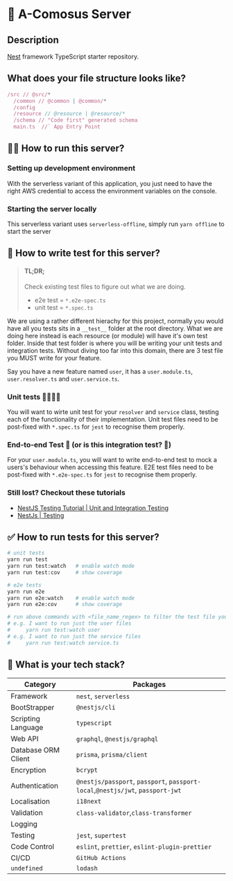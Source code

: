 # 🍍 A-Comosus Server

## Description

[Nest](https://github.com/nestjs/nest) framework TypeScript starter repository.

## What does your file structure looks like?

```js
/src // @src/*
  /common // @common | @common/*
  /config
  /resource // @resource | @resource/*
  /schema // "Code first" generated schema
  main.ts  //` App Entry Point
```

## 🏃‍♂️ How to run this server?

### Setting up development environment

With the serverless variant of this application, you just need to have the right AWS credential to access the environment variables on the console.

### Starting the server locally

This serverless variant uses `serverless-offline`, simply run `yarn offline` to start the server

## 🧪 How to write test for this server?

> #### TL;DR;
>
> Check existing test files to figure out what we are doing.
>
> - e2e test = `*.e2e-spec.ts`
> - unit test = `*.spec.ts`

We are using a rather different hierachy for this project, normally you would have all you tests sits in a `__test__` folder at the root directory. What we are doing here instead is each resource (or module) will have it's own test folder. Inside that test folder is where you will be writing your unit tests and integration tests. Without diving too far into this domain, there are 3 test file you MUST write for your feature.

Say you have a new feature named `user`, it has a `user.module.ts`, `user.resolver.ts` and `user.service.ts`.

### Unit tests 🍞🥩🥬🧀

You will want to wirte unit test for your `resolver` and `service` class, testing each of the functionality of their implementation. Unit test files need to be post-fixed with `*.spec.ts` for `jest` to recognise them properly.

### End-to-end Test 🍔 (or is this integration test? 🤔)

For your `user.module.ts`, you will want to write end-to-end test to mock a users's behaviour when accessing this feature. E2E test files need to be post-fixed with `*.e2e-spec.ts` for `jest` to recognise them properly.

### Still lost? Checkout these tutorials

- [NestJS Testing Tutorial | Unit and Integration Testing](https://www.youtube.com/watch?v=dXOfOgFFKuY)
- [NestJs | Testing](https://docs.nestjs.com/fundamentals/testing)

## ✅ How to run tests for this server?

```bash
# unit tests
yarn run test
yarn run test:watch   # enable watch mode
yarn run test:cov     # show coverage

# e2e tests
yarn run e2e
yarn run e2e:watch    # enable watch mode
yarn run e2e:cov      # show coverage

# run above commands with <file_name_regex> to filter the test file you want to run.
# e.g. I want to run just the user files
#     yarn run test:watch user
# e.g. I want to run just the service files
#     yarn run test:watch service.ts
```

## 🥞 What is your tech stack?

| Category            | Packages                                                                       |
| ------------------- | ------------------------------------------------------------------------------ |
| Framework           | `nest`, `serverless`                                                           |
| BootStrapper        | `@nestjs/cli`                                                                  |
| Scripting Language  | `typescript`                                                                   |
| Web API             | `graphql`, `@nestjs/graphql`                                                   |
| Database ORM Client | `prisma`, `prisma/client`                                                      |
| Encryption          | `bcrypt`                                                                       |
| Authentication      | `@nestjs/passport`, `passport`, `passport-local`,`@nestjs/jwt`, `passport-jwt` |
| Localisation        | `i18next`                                                                      |
| Validation          | `class-validator`,`class-transformer`                                          |
| Logging             |                                                                                |
| Testing             | `jest`, `supertest`                                                            |
| Code Control        | `eslint`, `prettier`, `eslint-plugin-prettier`                                 |
| CI/CD               | `GitHub Actions`                                                               |
| `undefined`         | `lodash`                                                                       |
